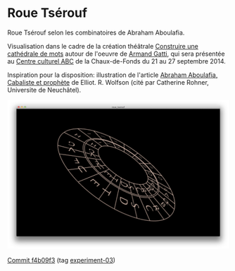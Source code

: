 Roue Tsérouf
============

Roue Tsérouf selon les combinatoires de Abraham Aboulafia.

Visualisation dans le cadre de la création théâtrale [Construire une cathédrale de mots](https://www.facebook.com/events/627615767314919/) autour de l'oeuvre de [Armand Gatti](http://www.armand-gatti.org), qui sera présentée au [Centre culturel ABC](http://www.abc-culture.ch/arts_de_la_scene) de la Chaux-de-Fonds du 21 au 27 septembre 2014.

Inspiration pour la disposition: illustration de l'article [Abraham Aboulafia, Cabaliste et prophète](http://www.lyber-eclat.net/lyber/wolson/wolfson.html) de Elliot. R. Wolfson (cité par Catherine Rohner, Universite de Neuchâtel).

![Roue Tsérouf · Commit f4b09f3](https://raw.githubusercontent.com/olange/roue-tserouf/master/roue_tserouf/roue-tserouf-commit-f4b09f3.png "Roue Tsérouf · Commit f4b09f3")

[Commit f4b09f3](https://github.com/olange/roue-tserouf/commit/f4b09f3) (tag [experiment-03](https://github.com/olange/roue-tserouf/tree/experiment-03))
